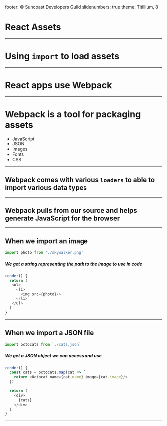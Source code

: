 footer: © Suncoast Developers Guild
slidenumbers: true
theme: Titillium, 8

# React Assets

---

# Using `import` to load assets

---

# React apps use Webpack

---

# Webpack is a tool for packaging assets

- JavaScript
- JSON
- Images
- Fonts
- CSS

---

## Webpack comes with various `loaders` to able to import various data types

---

## Webpack pulls from our source and helps generate JavaScript for the browser

---

## When we import an image

```js
import photo from './skywalker.png'
```

##### We get a string representing the path to the image to use in code

```js
render() {
  return (
   <ul>
     <li>
       <img src={photo}/>
     </li>
   </ul>
  )
}
```

---

## When we import a JSON file

```js
import octocats from `./cats.json`
```

##### We get a JSON object we can access and use

```js
render() {
  const cats = octocats.map(cat => {
    return <Octocat name={cat.name} image={cat.image}/>
  })

  return (
    <div>
      {cats}
    </div>
  )
}
```
---
